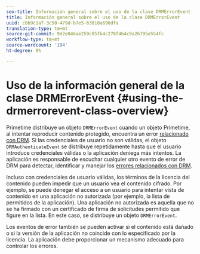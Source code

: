 ```yaml
---
seo-title: Información general sobre el uso de la clase DRMErrorEvent
title: Información general sobre el uso de la clase DRMErrorEvent
uuid: cbb9c1a7-3c50-479d-b7e5-63010a696dfa
translation-type: tm+mt
source-git-commit: 9d2e046ae259c05fb4c278f464c9a26795e554fc
workflow-type: tm+mt
source-wordcount: '194'
ht-degree: 0%

---
```



# Uso de la información general de la clase DRMErrorEvent {#using-the-drmerrorevent-class-overview}

Primetime distribuye un objeto `DRMErrorEvent` cuando un objeto Primetime, al intentar reproducir contenido protegido, encuentra un error [relacionado con DRM](https://help.adobe.com/en_US/primetime/drm/index.html#reference-DRM_Client_Error_Messages). Si las credenciales de usuario no son válidas, el objeto `DRMAuthenticateEvent` se distribuye repetidamente hasta que el usuario introduce credenciales válidas o la aplicación deniega más intentos. La aplicación es responsable de escuchar cualquier otro evento de error de DRM para detectar, identificar y manejar los [errores relacionados con DRM](https://help.adobe.com/en_US/primetime/drm/index.html#reference-DRM_Client_Error_Messages).

Incluso con credenciales de usuario válidas, los términos de la licencia del contenido pueden impedir que un usuario vea el contenido cifrado. Por ejemplo, se puede denegar el acceso a un usuario para intentar vista de contenido en una aplicación no autorizada (por ejemplo, la lista de permitidos de la aplicación). Una aplicación no autorizada es aquella que no se ha firmado con un certificado de firma de solicitudes permitido que figure en la lista. En este caso, se distribuye un objeto `DRMErrorEvent`.

Los eventos de error también se pueden activar si el contenido está dañado o si la versión de la aplicación no coincide con lo especificado por la licencia. La aplicación debe proporcionar un mecanismo adecuado para controlar los errores.
